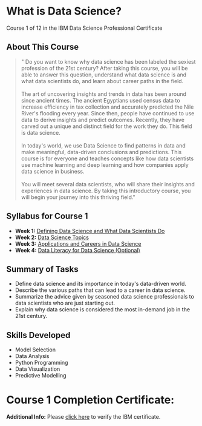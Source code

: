 # What is Data Science?
Course 1 of 12 in the IBM Data Science Professional Certificate
## About This Course
> " Do you want to know why data science has been labeled the sexiest profession of the 21st century? After taking this course, you will be able to answer this question, understand what data science is and what data scientists do, and learn about career paths in the field.<br><br>
> The art of uncovering insights and trends in data has been around since ancient times. The ancient Egyptians used census data to increase efficiency in tax collection and accurately predicted the Nile River's flooding every year. Since then, people have continued to use data to derive insights and predict outcomes. Recently, they have carved out a unique and distinct field for the work they do. This field is data science.<br><br>
> In today's world, we use Data Science to find patterns in data and make meaningful, data-driven conclusions and predictions. This course is for everyone and teaches concepts like how data scientists use machine learning and deep learning and how companies apply data science in business.<br><br>
> You will meet several data scientists, who will share their insights and experiences in data science. By taking this introductory course, you will begin your journey into this thriving field."
## Syllabus for Course 1
- **Week 1:** [Defining Data Science and What Data Scientists Do](https://github.com/Dre-J/IBM-Data-Science-Professional-Certificate/tree/main/01.%20What%20is%20Data%20Science%3F/Week%201%3A%20Defining%20Data%20Science%20and%20What%20Data%20Scientists%20Do)
- **Week 2:** [Data Science Topics](https://github.com/Dre-J/IBM-Data-Science-Professional-Certificate/tree/main/01.%20What%20is%20Data%20Science%3F/Week%202%3A%20Data%20Science%20Topics)
- **Week 3:** [Applications and Careers in Data Science](https://github.com/Dre-J/IBM-Data-Science-Professional-Certificate/tree/main/01.%20What%20is%20Data%20Science%3F/Week%203%3A%20Applications%20and%20Careers%20in%20Data%20Science)
- **Week 4:** [Data Literacy for Data Science (Optional)](https://github.com/Dre-J/IBM-Data-Science-Professional-Certificate/tree/main/01.%20What%20is%20Data%20Science%3F/Week%204%3A%20Data%20Literacy%20for%20Data%20Science%20(Optional))
## Summary of Tasks
- Define data science and its importance in today's data-driven world.
- Describe the various paths that can lead to a career in data science.
- Summarize the advice given by seasoned data science professionals to data scientists who are just starting out.
- Explain why data science is considered the most in-demand job in the 21st century.
## Skills Developed
- Model Selection
- Data Analysis
- Python Programming
- Data Visualization
- Predictive Modelling
  
# Course 1 Completion Certificate:
**Additional Info:** Please [click here](https://www.coursera.org/account/accomplishments/verify/91UDEFMR4ZW6) to verify the IBM certificate.<br>
